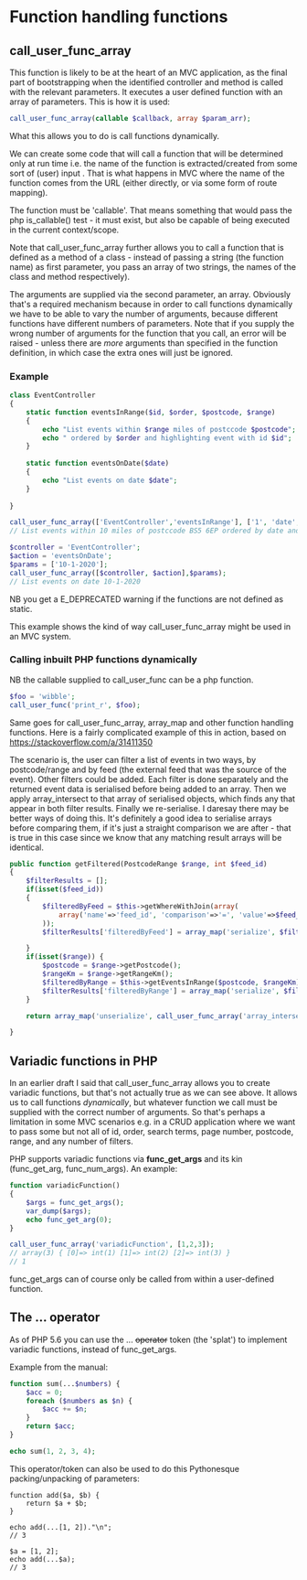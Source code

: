 # Function handling functions

## call_user_func_array

This function is likely to be at the heart of an MVC application, as the final part of bootstrapping when the identified controller and method is called with the relevant parameters. It executes a user defined function with an array of parameters. This is how it is used:

```php
call_user_func_array(callable $callback, array $param_arr);
```

What this allows you to do is call functions dynamically.

We can create some code that will call a function that will be determined only at run time i.e. the name of the function is extracted/created from some sort of (user) input . That is what happens in MVC where the name of the function comes from the URL (either directly, or via some form of route mapping).

The function must be 'callable'. That means something that would pass the php is_callable() test - it must exist, but also be capable of being executed in the current context/scope.

Note that call_user_func_array further allows you to call a function that is defined as a method of a class - instead of passing a string (the function name) as first parameter, you pass an array of two strings, the names of the class and method respectively).

The arguments are supplied via the second parameter, an array. Obviously that's a required mechanism because in order to call functions dynamically we have to be able to vary the number of arguments, because different functions have different numbers of parameters. Note that if you supply the wrong number of arguments for the function that you call, an error will be raised - unless there are *more* arguments than specified in the function definition, in which case the extra ones will just be ignored. 

### Example

```php
class EventController
{
    static function eventsInRange($id, $order, $postcode, $range)
    {
        echo "List events within $range miles of postccode $postcode";
        echo " ordered by $order and highlighting event with id $id";
    }
    
    static function eventsOnDate($date)
    {
        echo "List events on date $date";
    }
    
}

call_user_func_array(['EventController','eventsInRange'], ['1', 'date', 'BS5 6EP', '10']);
// List events within 10 miles of postccode BS5 6EP ordered by date and highlighting event with id 1

$controller = 'EventController';
$action = 'eventsOnDate';
$params = ['10-1-2020'];
call_user_func_array([$controller, $action],$params);
// List events on date 10-1-2020

```

NB you get a E_DEPRECATED warning if the functions are not defined as static.

This example shows the kind of way call_user_func_array might be used in an MVC system.  

### Calling inbuilt PHP functions dynamically

NB the callable supplied to call_user_func can be a php function. 

```php
$foo = 'wibble';
call_user_func('print_r', $foo);
```

Same goes for call_user_func_array, array_map and other function handling functions. Here is a fairly complicated example of this in action, based on https://stackoverflow.com/a/31411350

The scenario is, the user can filter a list of events in two ways, by postcode/range and by feed (the external feed that was the source of the event). Other filters could be added. Each filter is done separately and the returned event data is serialised before being added to an array. Then we apply array_intersect to that array of serialised objects, which finds any that appear in both filter results. Finally we re-serialise. I daresay there may be better ways of doing this. It's definitely a good idea to serialise arrays before comparing them, if it's just a straight comparison we are after - that is true in this case since we know that any matching result arrays will be identical. 

```php
public function getFiltered(PostcodeRange $range, int $feed_id)
{
    $filterResults = [];
    if(isset($feed_id))
    {
        $filteredByFeed = $this->getWhereWithJoin(array(
            array('name'=>'feed_id', 'comparison'=>'=', 'value'=>$feed_id)
        ));
        $filterResults['filteredByFeed'] = array_map('serialize', $filteredByFeed);

    }
    if(isset($range)) {
        $postcode = $range->getPostcode();
        $rangeKm = $range->getRangeKm();
        $filteredByRange = $this->getEventsInRange($postcode, $rangeKm);
        $filterResults['filteredByRange'] = array_map('serialize', $filteredByRange);
    }

    return array_map('unserialize', call_user_func_array('array_intersect', $filterResults));

}
```



## Variadic functions in PHP

In an earlier draft I said that call_user_func_array allows you to create variadic functions, but that's not actually true as we can see above. It allows us to call functions *dynamically*, but whatever function we call must be supplied with the correct number of arguments. So that's perhaps a limitation in some MVC scenarios e.g. in a CRUD application where we want to pass some but not all of id, order, search terms, page number, postcode, range, and any number of filters.

PHP supports variadic functions via **func_get_args** and its kin (func_get_arg, func_num_args). An example:

```php
function variadicFunction()
{
    $args = func_get_args();
    var_dump($args);
    echo func_get_arg(0);
}

call_user_func_array('variadicFunction', [1,2,3]);
// array(3) { [0]=> int(1) [1]=> int(2) [2]=> int(3) }
// 1
```

func_get_args can of course only be called from within a user-defined function.

## The ... operator

As of PHP 5.6 you can use the ... ~~operator~~ token (the 'splat') to implement variadic functions, instead of func_get_args.

Example from the manual:

```php
function sum(...$numbers) {
    $acc = 0;
    foreach ($numbers as $n) {
        $acc += $n;
    }
    return $acc;
}

echo sum(1, 2, 3, 4);
```

This operator/token can also be used to do this Pythonesque packing/unpacking of parameters:

```
function add($a, $b) {
    return $a + $b;
}

echo add(...[1, 2])."\n";
// 3

$a = [1, 2];
echo add(...$a);
// 3
```

